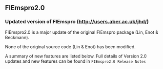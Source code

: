 ## FIEmspro2.0

### Updated version of FIEmspro (http://users.aber.ac.uk/jhd/)

FIEmspro2.0 is a major update of the original FIEmspro package (Lin, Enot & Beckmann).  

None of the original source code (Lin & Enot) has been modified.  

A summary of new features are listed below.  Full details of Version 2.0 updates and new features can be found in `FIEmspro2.0 Release Notes`

